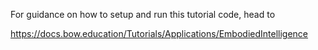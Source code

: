 For guidance on how to setup and run this tutorial code, head to

https://docs.bow.education/Tutorials/Applications/EmbodiedIntelligence
